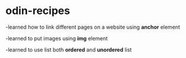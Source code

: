 # odin-recipes

-learned how to link different pages on a website using **anchor** element

-learned to put images using **img** element

-learned to use list both **ordered** and **unordered** list


